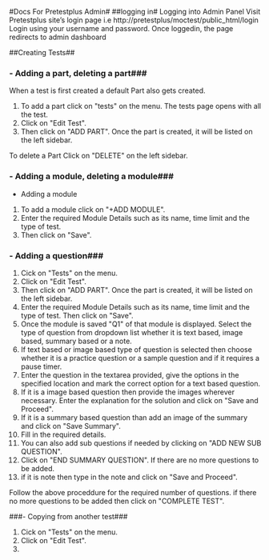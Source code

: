 #Docs For Pretestplus Admin#
##logging in#
Logging into Admin Panel
Visit Pretestplus site’s login page i.e http://pretestplus/moctest/public_html/login
Login using your username and password.
Once loggedin, the page redirects to admin dashboard

##Creating Tests##
### - Adding a part, deleting a part###

When a test is first created a default Part also gets created. 
1. To add a part click on "tests" on the menu. The tests page opens with all the test.
2. Click on "Edit Test".
3. Then click on "ADD PART". Once the part  is created, it will be listed on the left sidebar. 

To delete a Part Click on "DELETE" on the left sidebar.

### - Adding a module, deleting a module###

  - Adding a module

1. To add a module click on "+ADD MODULE". 
2. Enter the required Module Details such as its name, time limit and the type of test.
3. Then click on "Save".



### - Adding a question###

1. Cick on "Tests" on the menu.
2. Click on "Edit Test".
3. Then click on "ADD PART". Once the part  is created, it will be listed on the left sidebar. 
4. Enter the required Module Details such as its name, time limit and the type of test. Then click on "Save". 
5. Once the module is saved "Q1" of that module is displayed. Select the type of question from dropdown list whether it is text based, image based, summary based or a note. 
6. If text based or image  based type of question is selected then choose whether it is a practice question or a sample question and if it requires a pause timer. 
7. Enter the question in the textarea provided, give the options in the specified location and mark the correct option for a text based question. 
8. If it is a image based question then provide the images wherever necessary. Enter the explanation for the solution and click on "Save and Proceed".
9. If it is a summary based question than add an image of the summary and click on "Save Summary". 
10. Fill in the required details. 
11. You can also add sub questions if needed by clicking on "ADD NEW SUB QUESTION". 
12. Click on "END SUMMARY QUESTION". If there are no more questions to be added.
13. if it is note then type in the note and click on "Save and Proceed".

Follow the above proceddure for the required number of questions. if there no more questions to be added then click on "COMPLETE TEST".

###- Copying from another test###
1. Cick on "Tests" on the menu.
2. Click on "Edit Test".
3. 



